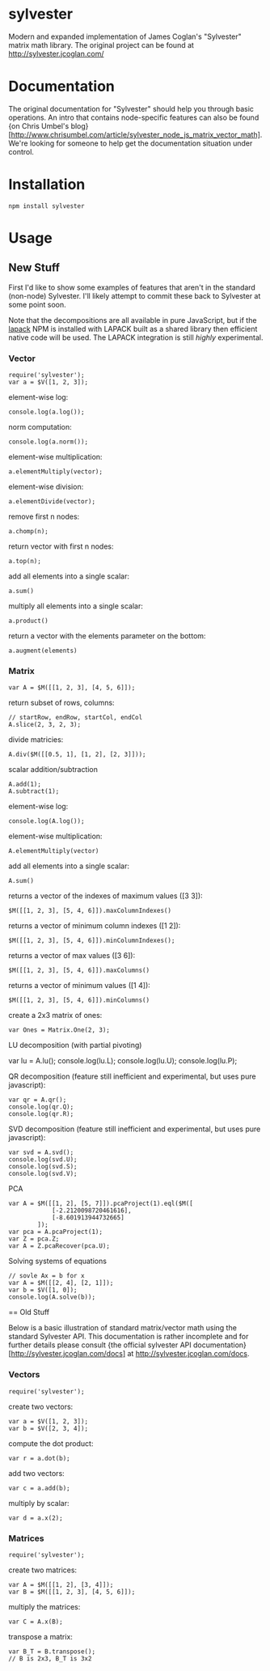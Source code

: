 # sylvester

Modern and expanded implementation of James Coglan's "Sylvester" matrix math library. The original project can be found at http://sylvester.jcoglan.com/

# Documentation

The original documentation for "Sylvester" should help you through basic operations. An intro that contains node-specific features  can also be found {on Chris Umbel's blog}[http://www.chrisumbel.com/article/sylvester_node_js_matrix_vector_math]. We're looking for someone to help get the documentation situation under control.

# Installation

    npm install sylvester

# Usage

## New Stuff

First I'd like to show some examples of features that aren't in the standard (non-node) Sylvester. I'll likely attempt to commit these back to Sylvester at some point soon.

Note that the decompositions are all available in pure JavaScript, but if the [lapack](https://github.com/NaturalNode/node-lapack) NPM is installed with LAPACK built as a shared library then efficient native code will be used. The LAPACK integration is still *highly* experimental.

### Vector

    require('sylvester');
    var a = $V([1, 2, 3]);

element-wise log:

    console.log(a.log());

norm computation:

    console.log(a.norm());

element-wise multiplication:

    a.elementMultiply(vector);

element-wise division:

    a.elementDivide(vector);

remove first n nodes:

    a.chomp(n);

return vector with first n nodes:

    a.top(n);

add all elements into a single scalar:

    a.sum()

multiply all elements into a single scalar:

    a.product()

return a vector with the elements parameter on the bottom:

    a.augment(elements)

### Matrix

    var A = $M([[1, 2, 3], [4, 5, 6]]);

return subset of rows, columns:

    // startRow, endRow, startCol, endCol
    A.slice(2, 3, 2, 3);

divide matricies:

    A.div($M([[0.5, 1], [1, 2], [2, 3]]));

scalar addition/subtraction

    A.add(1);
    A.subtract(1);

element-wise log:

    console.log(A.log());

element-wise multiplication:

    A.elementMultiply(vector)

add all	elements into a	single scalar:

    A.sum()

returns a vector of the indexes of maximum values ([3 3]):

    $M([[1, 2, 3], [5, 4, 6]]).maxColumnIndexes()

returns a vector of minimum column indexes ([1 2]):

    $M([[1, 2, 3], [5, 4, 6]]).minColumnIndexes();

returns a vector of max values ([3 6]):

    $M([[1, 2, 3], [5, 4, 6]]).maxColumns()

returns a vector of minimum values ([1 4]):

    $M([[1, 2, 3], [5, 4, 6]]).minColumns()

create a 2x3 matrix of ones:

    var Ones = Matrix.One(2, 3);

LU decomposition (with partial pivoting)

   var lu = A.lu();
   console.log(lu.L);
   console.log(lu.U);
   console.log(lu.P);

QR decomposition (feature still inefficient and experimental, but uses pure javascript):

    var qr = A.qr();
    console.log(qr.Q);
    console.log(qr.R);

SVD decomposition (feature still inefficient and experimental, but uses pure javascript):

    var svd = A.svd();
    console.log(svd.U);
    console.log(svd.S);
    console.log(svd.V);

PCA

    var A = $M([[1, 2], [5, 7]]).pcaProject(1).eql($M([
                [-2.2120098720461616],
                [-8.601913944732665]
            ]);
    var pca = A.pcaProject(1);
    var Z = pca.Z;
    var A = Z.pcaRecover(pca.U);

Solving systems of equations

    // sovle Ax = b for x
    var A = $M([[2, 4], [2, 1]]);
    var b = $V([1, 0]);
    console.log(A.solve(b));

== Old Stuff

Below is a basic illustration of standard matrix/vector math using the standard
Sylvester API. This documentation is rather incomplete and for further details please consult {the official sylvester API documentation}[http://sylvester.jcoglan.com/docs] at http://sylvester.jcoglan.com/docs.

### Vectors

    require('sylvester');

create two vectors:

    var a = $V([1, 2, 3]);
    var b = $V([2, 3, 4]);

compute the dot product:

    var r = a.dot(b);

add two vectors:

    var c = a.add(b);

multiply by scalar:

    var d = a.x(2);

### Matrices

    require('sylvester');

create two matrices:

    var A = $M([[1, 2], [3, 4]]);
    var B = $M([[1, 2, 3], [4, 5, 6]]);

multiply the matrices:

    var C = A.x(B);

transpose a matrix:

    var B_T = B.transpose();
    // B is 2x3, B_T is 3x2

